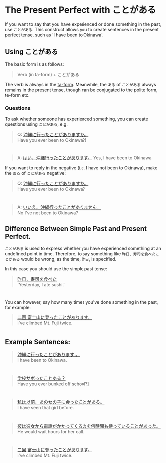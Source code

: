 # The Present Perfect with ことがある

If you want to say that you have experienced or done something in the past, use `ことがある`. This construct allows you to create sentences in the present perfect tense, such as 'I have been to Okinawa'.

## Using ことがある
The basic form is as follows:

> Verb (in ta-form) + ことがある

The verb is always in the [ta-form](verb-shortformpastaffirmative.md). Meanwhile, the `ある` of `ことがある` always remains in the present tense, though can be conjugated to the polite form, te-form etc.

### Questions
To ask whether someone has experienced something, you can create questions using `ことがある`, e.g.

> Q: [沖縄に行ったことがありますか。]()  
> Have you ever been to Okinawa?)

#

> A: [はい、沖縄行ったことがあります。]() 
> Yes, I have been to Okinawa

If you want to reply in the negative (i.e. I have not been to Okinawa), make the `ある` of `ことがある` negative:  

> Q: [沖縄に行ったことがありますか。]()   
> Have you ever been to Okinawa?

#

> A: [いいえ、沖縄行ったことがありません。]()   
> No I've not been to Okinawa?

## Difference Between Simple Past and Present Perfect.
`ことがある` is used to express whether you have experienced something at an undefined point in time. Therefore, to say something like `昨日、寿司を食べたことがある` would be wrong, as the time, `昨日`, is specified. 

In this case you should use the simple past tense:

> [昨日、寿司を食べた]()  
> 'Yesterday, I ate sushi.'

#

You can however, say how many times you've done something in the past, for example:

> [二回 富士山に登ったことがあります。]()  
> I've climbed Mt. Fuji twice.

#

## Example Sentences:
> [ 沖縄に行ったことがあります 。]()  
> I have been to Okinawa.

#

> [学校サボったことある？]()   
>Have you ever bunked off school?]

#

> [私は以前、あの女の子に会ったことがある。]()   
> I have seen that girl before.

#

> [彼は彼女から電話がかかってくるのを何時間も待っていることがあった。]()  
> He would wait hours for her call.

#

> [二回 富士山に登ったことがあります。]()  
> I've climbed Mt. Fuji twice.
